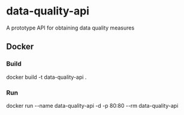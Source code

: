 # data-quality-api
A prototype API for obtaining data quality measures

## Docker

### Build
docker build -t data-quality-api .

### Run
docker run --name data-quality-api -d -p 80:80 --rm data-quality-api
